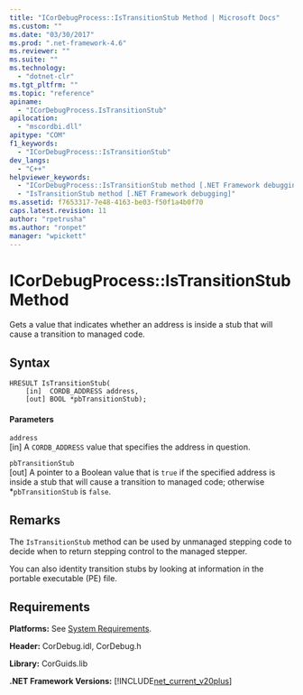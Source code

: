 ```yaml
---
title: "ICorDebugProcess::IsTransitionStub Method | Microsoft Docs"
ms.custom: ""
ms.date: "03/30/2017"
ms.prod: ".net-framework-4.6"
ms.reviewer: ""
ms.suite: ""
ms.technology: 
  - "dotnet-clr"
ms.tgt_pltfrm: ""
ms.topic: "reference"
apiname: 
  - "ICorDebugProcess.IsTransitionStub"
apilocation: 
  - "mscordbi.dll"
apitype: "COM"
f1_keywords: 
  - "ICorDebugProcess::IsTransitionStub"
dev_langs: 
  - "C++"
helpviewer_keywords: 
  - "ICorDebugProcess::IsTransitionStub method [.NET Framework debugging]"
  - "IsTransitionStub method [.NET Framework debugging]"
ms.assetid: f7653317-7e48-4163-be03-f50f1a4b0f70
caps.latest.revision: 11
author: "rpetrusha"
ms.author: "ronpet"
manager: "wpickett"
---
```

# ICorDebugProcess::IsTransitionStub Method
Gets a value that indicates whether an address is inside a stub that will cause a transition to managed code.  
  
## Syntax  
  
```  
HRESULT IsTransitionStub(  
    [in]  CORDB_ADDRESS address,  
    [out] BOOL *pbTransitionStub);  
```  
  
#### Parameters  
 `address`  
 [in] A `CORDB_ADDRESS` value that specifies the address in question.  
  
 `pbTransitionStub`  
 [out] A pointer to a Boolean value that is `true` if the specified address is inside a stub that will cause a transition to managed code; otherwise *`pbTransitionStub` is `false`.  
  
## Remarks  
 The `IsTransitionStub` method can be used by unmanaged stepping code to decide when to return stepping control to the managed stepper.  
  
 You can also identity transition stubs by looking at information in the portable executable (PE) file.  
  
## Requirements  
 **Platforms:** See [System Requirements](../../../../docs/framework/getting-started/system-requirements.md).  
  
 **Header:** CorDebug.idl, CorDebug.h  
  
 **Library:** CorGuids.lib  
  
 **.NET Framework Versions:** [!INCLUDE[net_current_v20plus](../../../../includes/net-current-v20plus-md.md)]